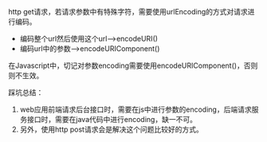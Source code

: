 http get请求，若请求参数中有特殊字符，需要使用urlEncoding的方式对请求进行编码。

- 编码整个url然后使用这个url—>encodeURI()
- 编码url中的参数—>encodeURIComponent()

在Javascript中，切记对参数encoding需要使用encodeURIComponent()，否则则不生效。

踩坑总结：

1. web应用前端请求后台接口时，需要在js中进行参数的encoding，后端请求服务接口时，需要在java代码中进行encoding，缺一不可。
2. 另外，使用http post请求会是解决这个问题比较好的方式。